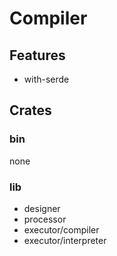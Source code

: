 # Compiler

## Features

- with-serde

## Crates

### bin

none

### lib

- designer
- processor
- executor/compiler
- executor/interpreter
